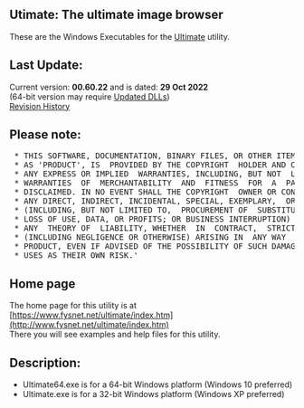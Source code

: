 ## Utimate: The ultimate image browser

These are the Windows Executables for the [Ultimate](https://www.fysnet.net/ultimate/index.htm) utility.

## Last Update:
Current version: **00.60.22** and is dated: **29 Oct 2022**<br />
\(64-bit version may require [Updated DLLs](https://support.microsoft.com/en-gb/help/2977003/the-latest-supported-visual-c-downloads)\)<br />
[Revision History](https://www.fysnet.net/ultimate/todo.htm)

## Please note:
<pre>
 * THIS SOFTWARE, DOCUMENTATION, BINARY FILES, OR OTHER ITEM, HEREBY FURTHER KNOWN
 * AS 'PRODUCT', IS  PROVIDED BY THE COPYRIGHT  HOLDER AND CONTRIBUTOR "AS IS" AND
 * ANY EXPRESS OR IMPLIED  WARRANTIES, INCLUDING, BUT NOT  LIMITED TO, THE IMPLIED
 * WARRANTIES  OF  MERCHANTABILITY  AND  FITNESS  FOR  A  PARTICULAR  PURPOSE  ARE 
 * DISCLAIMED. IN NO EVENT SHALL THE COPYRIGHT  OWNER OR CONTRIBUTOR BE LIABLE FOR
 * ANY DIRECT, INDIRECT, INCIDENTAL, SPECIAL, EXEMPLARY,  OR CONSEQUENTIAL DAMAGES
 * (INCLUDING, BUT NOT LIMITED TO,  PROCUREMENT OF  SUBSTITUTE GOODS  OR SERVICES;
 * LOSS OF USE, DATA, OR PROFITS; OR BUSINESS INTERRUPTION) HOWEVER  CAUSED AND ON
 * ANY  THEORY OF  LIABILITY, WHETHER  IN  CONTRACT,  STRICT  LIABILITY,  OR  TORT 
 * (INCLUDING NEGLIGENCE OR OTHERWISE) ARISING IN  ANY WAY  OUT OF THE USE OF THIS
 * PRODUCT, EVEN IF ADVISED OF THE POSSIBILITY OF SUCH DAMAGE.  READER AND/OR USER
 * USES AS THEIR OWN RISK.'
</pre>

## Home page
The home page for this utility is at [https://www.fysnet.net/ultimate/index.htm](http://www.fysnet.net/ultimate/index.htm)<br />
There you will see examples and help files for this utility.

## Description:
- Ultimate64.exe is for a 64-bit Windows platform (Windows 10 preferred)
- Ultimate.exe is for a 32-bit Windows platform (Windows XP preferred)
